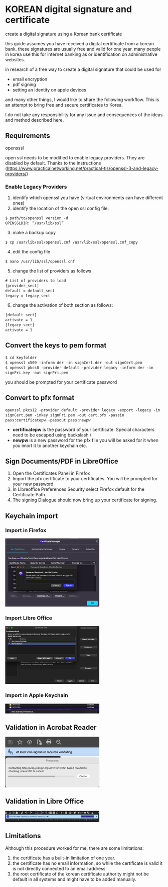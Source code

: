 # KOREAN digital signature and certificate
create a digital signature using a Korean bank certificate

this guide assumes you have received a digital certificate from a korean bank.
these signatures are usually free and valid for one year.
many people in korea use this for internet banking as or identification on administrative websites.

in research of a free way to create a digital signature that could be used for

- email encryption
- pdf signing
- setting an identity on apple devices

and many other things, I would like to share the following workflow.
This is an attempt to bring free and secure certificates to Korea.

I do not take any responsibility for any issue and consequences of the ideas and method described here.

## Requirements
opensssl

open ssl needs to be modified to enable legacy providers. They are disabled by default.
Thanks to the instructions (https://www.practicalnetworking.net/practical-tls/openssl-3-and-legacy-providers/)

### Enable Legacy Providers
1. identify which openssl you have (virtual environments can have different ones)
2. identify the location of the open ssl config file:

```
$ path/to/openssl version -d
OPENSSLDIR: “/usr/lib/ssl”
```
3. make a backup copy
```
$ cp /usr/lib/ssl/openssl.cnf /usr/lib/ssl/openssl.cnf_copy
```

4. edit the config file 
```
$ nano /usr/lib/ssl/openssl.cnf
```

5. change the list of providers as follows
```
# List of providers to load
[provider_sect]
default = default_sect
legacy = legacy_sect
```

6. change the activation of both section as follows:
```
[default_sect]
activate = 1
[legacy_sect]
activate = 1
```

## Convert the keys to pem format

```
$ cd keyfolder
$ openssl x509 -inform der -in signCert.der -out signCert.pem
$ openssl pkcs8 -provider default -provider legacy -inform der -in signPri.key -out signPri.pem
```
you should be prompted for your certificate password

## Convert to pfx format

```
openssl pkcs12 -provider default -provider legacy -export -legacy -in signCert.pem -inkey signPri.pem -out cert.pfx -passin pass:certificatepw -passout pass:newpw
```
- **certificatepw** is the password of your certificate. Special characters need to be escaped using backslash \
- **newpw** is a new password for the pfx file you will be asked for it when you imort it to another keychain etc.

## Sign Documents/PDF in LibreOffice

1. Open the Certificates Panel in Firefox
2. Import the pfx certificate to your certificates. You will be prompted for your new password
3. In Libreoffice Preferences Security select Firefox default for the Certificate Path.
4. The signing Dialogue should now bring up your certificate for signing.

## Keychain import

### Import in Firefox

<picture>
   <img src="assets/firefox_import.jpg" alt="firefox_import" width="300" height="auto" />
</picture>

### Import Libre Office

<picture>
   <img src="assets/libreoffice_setting.jpg" alt="libreoffice_setting" width="300" height="auto" />
</picture>

### Import in Apple Keychain

<picture>
   <img src="assets/apple_identity_pref.jpg" alt="apple_identity_pref" width="300" height="auto" />
</picture>

## Validation in Acrobat Reader

<picture>
   <img src="assets/acrobat_validation.jpg" alt="acrobat" width="300" height="auto" />
</picture>

## Validation in Libre Office

<picture>
   <img src="assets/libreoffice_validation.jpg" alt="libreoffice" width="300" height="auto" />
</picture>

## Limitations
Although this procedure worked for me, there are some limitations:
1. the certificate has a built-in limitation of one year.
2. the certificate has no email information, so while the certificate is valid it is not directly connected to an email address
3. the root certificate of the korean certificate authority might not be default in all systems and might have to be added manually.
